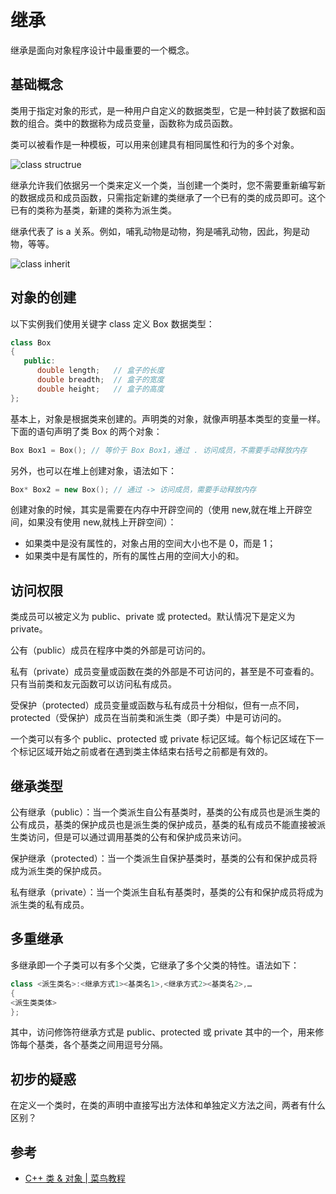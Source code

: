 # 继承

继承是面向对象程序设计中最重要的一个概念。

## 基础概念

类用于指定对象的形式，是一种用户自定义的数据类型，它是一种封装了数据和函数的组合。类中的数据称为成员变量，函数称为成员函数。

类可以被看作是一种模板，可以用来创建具有相同属性和行为的多个对象。

<img :src="$withBase('/images/c/basis/class-template.png')" alt="class structrue">

继承允许我们依据另一个类来定义一个类，当创建一个类时，您不需要重新编写新的数据成员和成员函数，只需指定新建的类继承了一个已有的类的成员即可。这个已有的类称为基类，新建的类称为派生类。

继承代表了 is a 关系。例如，哺乳动物是动物，狗是哺乳动物，因此，狗是动物，等等。

<img :src="$withBase('/images/c/basis/class-inherit.png')" alt="class inherit">

## 对象的创建

以下实例我们使用关键字 class 定义 Box 数据类型：

```cpp
class Box
{
   public:
      double length;   // 盒子的长度
      double breadth;  // 盒子的宽度
      double height;   // 盒子的高度
};
```

基本上，对象是根据类来创建的。声明类的对象，就像声明基本类型的变量一样。下面的语句声明了类 Box 的两个对象：

```cpp
Box Box1 = Box(); // 等价于 Box Box1，通过 . 访问成员，不需要手动释放内存
```

另外，也可以在堆上创建对象，语法如下：

```cpp
Box* Box2 = new Box(); // 通过 -> 访问成员，需要手动释放内存
```

创建对象的时候，其实是需要在内存中开辟空间的（使用 new,就在堆上开辟空间，如果没有使用 new,就栈上开辟空间）：

- 如果类中是没有属性的，对象占用的空间大小也不是 0，而是 1；
- 如果类中是有属性的，所有的属性占用的空间大小的和。

## 访问权限

类成员可以被定义为 public、private 或 protected。默认情况下是定义为 private。

公有（public）成员在程序中类的外部是可访问的。

私有（private）成员变量或函数在类的外部是不可访问的，甚至是不可查看的。只有当前类和友元函数可以访问私有成员。

受保护（protected）成员变量或函数与私有成员十分相似，但有一点不同，protected（受保护）成员在当前类和派生类（即子类）中是可访问的。

一个类可以有多个 public、protected 或 private 标记区域。每个标记区域在下一个标记区域开始之前或者在遇到类主体结束右括号之前都是有效的。

## 继承类型

公有继承（public）：当一个类派生自公有基类时，基类的公有成员也是派生类的公有成员，基类的保护成员也是派生类的保护成员，基类的私有成员不能直接被派生类访问，但是可以通过调用基类的公有和保护成员来访问。

保护继承（protected）：当一个类派生自保护基类时，基类的公有和保护成员将成为派生类的保护成员。

私有继承（private）：当一个类派生自私有基类时，基类的公有和保护成员将成为派生类的私有成员。

## 多重继承

多继承即一个子类可以有多个父类，它继承了多个父类的特性。语法如下：

```cpp
class <派生类名>:<继承方式1><基类名1>,<继承方式2><基类名2>,…
{
<派生类类体>
};
```

其中，访问修饰符继承方式是 public、protected 或 private 其中的一个，用来修饰每个基类，各个基类之间用逗号分隔。

## 初步的疑惑

在定义一个类时，在类的声明中直接写出方法体和单独定义方法之间，两者有什么区别？

## 参考

- [C++ 类 & 对象 | 菜鸟教程](https://www.runoob.com/cplusplus/cpp-classes-objects.html)
